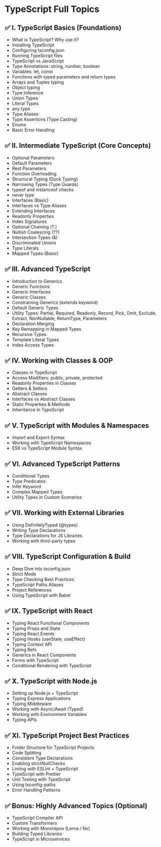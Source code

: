 
# TypeScript Full Topics

## ✅ I. TypeScript Basics (Foundations)
- What is TypeScript? Why use it?
- Installing TypeScript
- Configuring tsconfig.json
- Running TypeScript files
- TypeScript vs JavaScript
- Type Annotations: string, number, boolean
- Variables: let, const
- Functions with typed parameters and return types
- Arrays and Tuples typing
- Object typing
- Type Inference
- Union Types
- Literal Types
- any type
- Type Aliases
- Type Assertions (Type Casting)
- Enums
- Basic Error Handling

## ✅ II. Intermediate TypeScript (Core Concepts)
- Optional Parameters
- Default Parameters
- Rest Parameters
- Function Overloading
- Structural Typing (Duck Typing)
- Narrowing Types (Type Guards)
- typeof and instanceof checks
- never type
- Interfaces (Basic)
- Interfaces vs Type Aliases
- Extending Interfaces
- Readonly Properties
- Index Signatures
- Optional Chaining (?.)
- Nullish Coalescing (??)
- Intersection Types (&)
- Discriminated Unions
- Type Literals
- Mapped Types (Basic)

## ✅ III. Advanced TypeScript
- Introduction to Generics
- Generic Functions
- Generic Interfaces
- Generic Classes
- Constraining Generics (extends keyword)
- Default Generic Types
- Utility Types: Partial, Required, Readonly, Record, Pick, Omit, Exclude, Extract, NonNullable, ReturnType, Parameters
- Declaration Merging
- Key Remapping in Mapped Types
- Recursive Types
- Template Literal Types
- Index Access Types

## ✅ IV. Working with Classes & OOP
- Classes in TypeScript
- Access Modifiers: public, private, protected
- Readonly Properties in Classes
- Getters & Setters
- Abstract Classes
- Interfaces vs Abstract Classes
- Static Properties & Methods
- Inheritance in TypeScript

## ✅ V. TypeScript with Modules & Namespaces
- Import and Export Syntax
- Working with TypeScript Namespaces
- ES6 vs TypeScript Module Syntax

## ✅ VI. Advanced TypeScript Patterns
- Conditional Types
- Type Predicates
- Infer Keyword
- Complex Mapped Types
- Utility Types in Custom Scenarios

## ✅ VII. Working with External Libraries
- Using DefinitelyTyped (@types)
- Writing Type Declarations
- Type Declarations for JS Libraries
- Working with third-party types

## ✅ VIII. TypeScript Configuration & Build
- Deep Dive into tsconfig.json
- Strict Mode
- Type Checking Best Practices
- TypeScript Paths Aliases
- Project References
- Using TypeScript with Babel

## ✅ IX. TypeScript with React
- Typing React Functional Components
- Typing Props and State
- Typing React Events
- Typing Hooks (useState, useEffect)
- Typing Context API
- Typing Refs
- Generics in React Components
- Forms with TypeScript
- Conditional Rendering with TypeScript

## ✅ X. TypeScript with Node.js
- Setting up Node.js + TypeScript
- Typing Express Applications
- Typing Middleware
- Working with Async/Await (Typed)
- Working with Environment Variables
- Typing APIs

## ✅ XI. TypeScript Project Best Practices
- Folder Structure for TypeScript Projects
- Code Splitting
- Consistent Type Declarations
- Enabling strictNullChecks
- Linting with ESLint + TypeScript
- TypeScript with Prettier
- Unit Testing with TypeScript
- Using tsconfig-paths
- Error Handling Patterns

## ✅ Bonus: Highly Advanced Topics (Optional)
- TypeScript Compiler API
- Custom Transformers
- Working with Monorepos (Lerna / Nx)
- Building Typed Libraries
- TypeScript in Microservices

